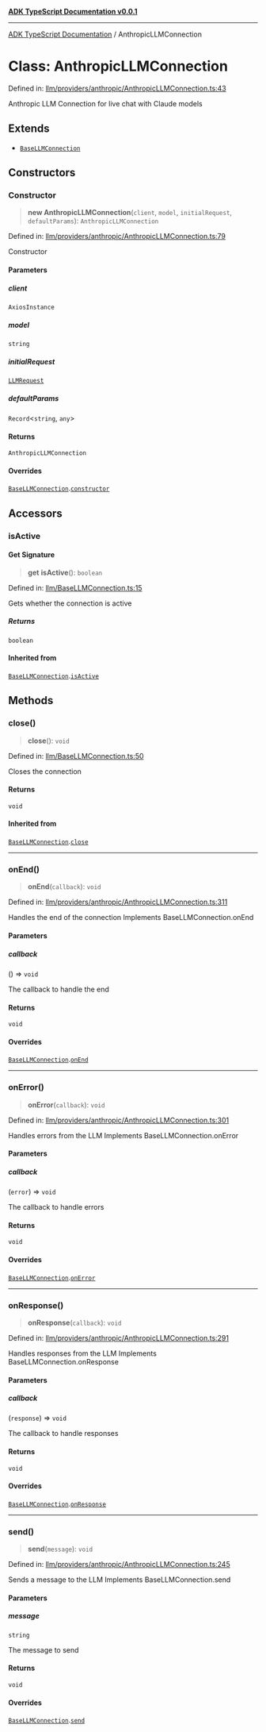 [**ADK TypeScript Documentation v0.0.1**](../README.md)

***

[ADK TypeScript Documentation](../globals.md) / AnthropicLLMConnection

# Class: AnthropicLLMConnection

Defined in: [llm/providers/anthropic/AnthropicLLMConnection.ts:43](https://github.com/pontus-devoteam/adk-typescript/blob/9fe8a397cfb495545a029b2d9b6f8a0adf2c2de5/src/llm/providers/anthropic/AnthropicLLMConnection.ts#L43)

Anthropic LLM Connection for live chat with Claude models

## Extends

- [`BaseLLMConnection`](BaseLLMConnection.md)

## Constructors

### Constructor

> **new AnthropicLLMConnection**(`client`, `model`, `initialRequest`, `defaultParams`): `AnthropicLLMConnection`

Defined in: [llm/providers/anthropic/AnthropicLLMConnection.ts:79](https://github.com/pontus-devoteam/adk-typescript/blob/9fe8a397cfb495545a029b2d9b6f8a0adf2c2de5/src/llm/providers/anthropic/AnthropicLLMConnection.ts#L79)

Constructor

#### Parameters

##### client

`AxiosInstance`

##### model

`string`

##### initialRequest

[`LLMRequest`](LLMRequest.md)

##### defaultParams

`Record`\<`string`, `any`\>

#### Returns

`AnthropicLLMConnection`

#### Overrides

[`BaseLLMConnection`](BaseLLMConnection.md).[`constructor`](BaseLLMConnection.md#constructor)

## Accessors

### isActive

#### Get Signature

> **get** **isActive**(): `boolean`

Defined in: [llm/BaseLLMConnection.ts:15](https://github.com/pontus-devoteam/adk-typescript/blob/9fe8a397cfb495545a029b2d9b6f8a0adf2c2de5/src/llm/BaseLLMConnection.ts#L15)

Gets whether the connection is active

##### Returns

`boolean`

#### Inherited from

[`BaseLLMConnection`](BaseLLMConnection.md).[`isActive`](BaseLLMConnection.md#isactive)

## Methods

### close()

> **close**(): `void`

Defined in: [llm/BaseLLMConnection.ts:50](https://github.com/pontus-devoteam/adk-typescript/blob/9fe8a397cfb495545a029b2d9b6f8a0adf2c2de5/src/llm/BaseLLMConnection.ts#L50)

Closes the connection

#### Returns

`void`

#### Inherited from

[`BaseLLMConnection`](BaseLLMConnection.md).[`close`](BaseLLMConnection.md#close)

***

### onEnd()

> **onEnd**(`callback`): `void`

Defined in: [llm/providers/anthropic/AnthropicLLMConnection.ts:311](https://github.com/pontus-devoteam/adk-typescript/blob/9fe8a397cfb495545a029b2d9b6f8a0adf2c2de5/src/llm/providers/anthropic/AnthropicLLMConnection.ts#L311)

Handles the end of the connection
Implements BaseLLMConnection.onEnd

#### Parameters

##### callback

() => `void`

The callback to handle the end

#### Returns

`void`

#### Overrides

[`BaseLLMConnection`](BaseLLMConnection.md).[`onEnd`](BaseLLMConnection.md#onend)

***

### onError()

> **onError**(`callback`): `void`

Defined in: [llm/providers/anthropic/AnthropicLLMConnection.ts:301](https://github.com/pontus-devoteam/adk-typescript/blob/9fe8a397cfb495545a029b2d9b6f8a0adf2c2de5/src/llm/providers/anthropic/AnthropicLLMConnection.ts#L301)

Handles errors from the LLM
Implements BaseLLMConnection.onError

#### Parameters

##### callback

(`error`) => `void`

The callback to handle errors

#### Returns

`void`

#### Overrides

[`BaseLLMConnection`](BaseLLMConnection.md).[`onError`](BaseLLMConnection.md#onerror)

***

### onResponse()

> **onResponse**(`callback`): `void`

Defined in: [llm/providers/anthropic/AnthropicLLMConnection.ts:291](https://github.com/pontus-devoteam/adk-typescript/blob/9fe8a397cfb495545a029b2d9b6f8a0adf2c2de5/src/llm/providers/anthropic/AnthropicLLMConnection.ts#L291)

Handles responses from the LLM
Implements BaseLLMConnection.onResponse

#### Parameters

##### callback

(`response`) => `void`

The callback to handle responses

#### Returns

`void`

#### Overrides

[`BaseLLMConnection`](BaseLLMConnection.md).[`onResponse`](BaseLLMConnection.md#onresponse)

***

### send()

> **send**(`message`): `void`

Defined in: [llm/providers/anthropic/AnthropicLLMConnection.ts:245](https://github.com/pontus-devoteam/adk-typescript/blob/9fe8a397cfb495545a029b2d9b6f8a0adf2c2de5/src/llm/providers/anthropic/AnthropicLLMConnection.ts#L245)

Sends a message to the LLM
Implements BaseLLMConnection.send

#### Parameters

##### message

`string`

The message to send

#### Returns

`void`

#### Overrides

[`BaseLLMConnection`](BaseLLMConnection.md).[`send`](BaseLLMConnection.md#send)
